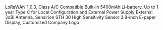 LoRaWAN 1.0.3, Class A/C Compatible
Built-in 5400mAh Li-battery, Up to 1 year
Type C for Local Configuration and External Power Supply
External 3dBi Antenna, Sensirion STH 30 High Sensitivity Sensor
2.9-inch E-paper Display, Customized Company Logo
